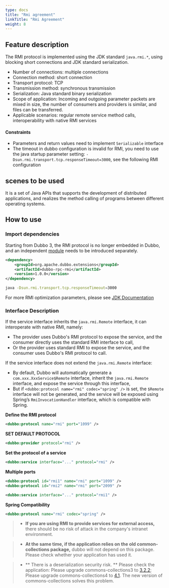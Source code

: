 ```yaml
---
type: docs
title: "Rmi agreement"
linkTitle: "Rmi Agreement"
weight: 8
---
```


## Feature description
The RMI protocol is implemented using the JDK standard `java.rmi.*`, using blocking short connections and JDK standard serialization.

* Number of connections: multiple connections
* Connection method: short connection
* Transport protocol: TCP
* Transmission method: synchronous transmission
* Serialization: Java standard binary serialization
* Scope of application: Incoming and outgoing parameter packets are mixed in size, the number of consumers and providers is similar, and files can be transferred.
* Applicable scenarios: regular remote service method calls, interoperability with native RMI services

#### Constraints

* Parameters and return values need to implement `Serializable` interface
* The timeout in dubbo configuration is invalid for RMI, you need to use the java startup parameter setting: `-Dsun.rmi.transport.tcp.responseTimeout=3000`, see the following RMI configuration


## scenes to be used

It is a set of Java APIs that supports the development of distributed applications, and realizes the method calling of programs between different operating systems.

## How to use

### Import dependencies

Starting from Dubbo 3, the RMI protocol is no longer embedded in Dubbo, and an independent [module](/zh-cn/download/spi-extensions/#dubbo-rpc) needs to be introduced separately.
```xml
<dependency>
    <groupId>org.apache.dubbo.extensions</groupId>
    <artifactId>dubbo-rpc-rmi</artifactId>
    <version>1.0.0</version>
</dependency>
```

```sh
java -Dsun.rmi.transport.tcp.responseTimeout=3000
```
For more RMI optimization parameters, please see [JDK Documentation](https://docs.oracle.com/javase/6/docs/technotes/guides/rmi/sunrmiproperties.html)

### Interface Description
If the service interface inherits the `java.rmi.Remote` interface, it can interoperate with native RMI, namely:

* The provider uses Dubbo's RMI protocol to expose the service, and the consumer directly uses the standard RMI interface to call,
* Or the provider uses standard RMI to expose the service, and the consumer uses Dubbo's RMI protocol to call.

If the service interface does not extend the `java.rmi.Remote` interface:

* By default, Dubbo will automatically generate a `com.xxx.XxxService$Remote` interface, inherit the `java.rmi.Remote` interface, and expose the service through this interface,
* But if `<dubbo:protocol name="rmi" codec="spring" />` is set, the `$Remote` interface will not be generated, and the service will be exposed using Spring’s `RmiInvocationHandler` interface, which is compatible with Spring.

**Define the RMI protocol**

```xml
<dubbo:protocol name="rmi" port="1099" />
```

**SET DEFAULT PROTOCOL**

```xml
<dubbo:provider protocol="rmi" />
```

**Set the protocol of a service**

```xml
<dubbo:service interface="..." protocol="rmi" />
```

**Multiple ports**

```xml
<dubbo:protocol id="rmi1" name="rmi" port="1099" />
<dubbo:protocol id="rmi2" name="rmi" port="2099" />

<dubbo:service interface="..." protocol="rmi1" />
```

**Spring Compatibility**

```xml
<dubbo:protocol name="rmi" codec="spring" />
```


> - **If you are using RMI to provide services for external access,** there should be no risk of attack in the company's intranet environment.

> - **At the same time, if the application relies on the old common-collections package,** dubbo will not depend on this package. Please check whether your application has used it.

> - ** There is a deserialization security risk. ** Please check the application: Please upgrade commons-collections3 to [3.2.2](https://commons.apache.org/proper/commons-collections/release_3_2_2.html); Please upgrade commons-collections4 to [4.1](https://commons.apache.org/proper/commons-collections/release_4_1.html). The new version of commons-collections solves this problem.
